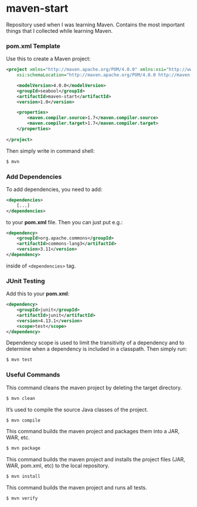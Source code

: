 # maven-start
 Repository used when I was learning Maven. Contains the most important things that I collected while learning Maven.

### **pom.xml** Template
Use this to create a Maven project:
```xml
<project xmlns="http://maven.apache.org/POM/4.0.0" xmlns:xsi="http://www.w3.org/2001/XMLSchema-instance"
	xsi:schemaLocation="http://maven.apache.org/POM/4.0.0 http://maven.apache.org/xsd/maven-4.0.0.xsd">

	<modelVersion>4.0.0</modelVersion>
	<groupId>seabool</groupId>
	<artifactId>maven-start</artifactId>
	<version>1.0</version>

	<properties>
		<maven.compiler.source>1.7</maven.compiler.source>
		<maven.compiler.target>1.7</maven.compiler.target>
	</properties>
	
</project>
```

Then simply write in command shell:
```sh
$ mvn
```

### Add Dependencies
To add dependencies, you need to add:
```xml
<dependencies>
	[...]
</dependencies>
```
to your **pom.xml** file. Then you can just put e.g.:
```xml
<dependency>
	<groupId>org.apache.commons</groupId>
	<artifactId>commons-lang3</artifactId>
	<version>3.11</version>
</dependency>
```
inside of `<dependencies>` tag.

### JUnit Testing
Add this to your **pom.xml**:
```xml
<dependency>
	<groupId>junit</groupId>
	<artifactId>junit</artifactId>
	<version>4.13.1</version>
	<scope>test</scope>
</dependency>
```
Dependency scope is used to limit the transitivity of a dependency and to determine when a dependency is included in a classpath.
Then simply run:

```sh
$ mvn test
```


### Useful Commands
This command cleans the maven project by deleting the target directory.
```sh
$ mvn clean
```

It’s used to compile the source Java classes of the project.
```sh
$ mvn compile
```

This command builds the maven project and packages them into a JAR, WAR, etc.
```sh
$ mvn package
```

This command builds the maven project and installs the project files (JAR, WAR, pom.xml, etc) to the local repository.
```sh
$ mvn install
```

This command builds the maven project and runs all tests.
```sh
$ mvn verify
```